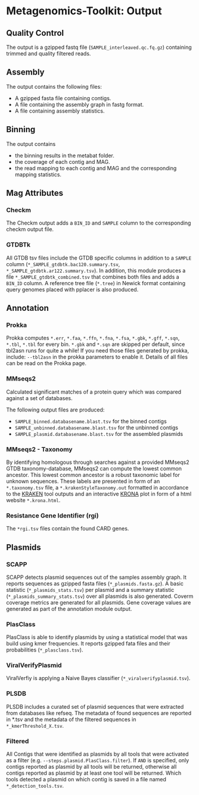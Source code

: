 # Metagenomics-Toolkit: Output

## Quality Control
The output is a gzipped fastq file (`SAMPLE_interleaved.qc.fq.gz`) containing trimmed and quality filtered reads.

## Assembly
The output contains the following files:

* A gzipped fasta file containing contigs.
* A file containing the assembly graph in fastg format.
* A file containing assembly statistics.

## Binning
The output contains

* the binning results in the metabat folder.
* the coverage of each contig and MAG.
* the read mapping to each contig and MAG and the corresponding mapping statistics.

## Mag Attributes

### Checkm
The Checkm output adds a `BIN_ID` and `SAMPLE` column to the corresponding checkm output file.

### GTDBTk
All GTDB tsv files include the GTDB specific columns in addition to a `SAMPLE` column (`*_SAMPLE_gtdbtk.bac120.summary.tsv`,
`*_SAMPLE_gtdbtk.ar122.summary.tsv`). In addition, this module produces a file `*_SAMPLE_gtdbtk_combined.tsv` that combines
both files and adds a `BIN_ID` column. A reference tree file (`*.tree`) in Newick format containing query genomes placed with pplacer is also produced.

## Annotation

### Prokka
Prokka computes `*.err`, `*.faa`, `*.ffn`, `*.fna`, `*.fsa`, `*.gbk`, `*.gff`, `*.sqn`, `*.tbl`, `*.tbl` for every bin.
`*.gbk` and `*.sqn` are skipped per default, since tbl2asn runs for quite a while! If you need those files generated by
prokka, include: `--tbl2asn` in the prokka parameters to enable it. Details of all files can be read on the Prokka page.

### MMseqs2
Calculated significant matches of a protein query which was compared against a set of databases.

The following output files are produced:

* `SAMPLE_binned.databasename.blast.tsv` for the binned contigs
* `SAMPLE_unbinned.databasename.blast.tsv` for the unbinned contigs
* `SAMPLE_plasmid.databasename.blast.tsv` for the assembled plasmids

### MMseqs2 - Taxonomy
By identifying homologous through searches against a provided MMseqs2 GTDB taxonomy-database, MMseqs2 can compute the lowest
common ancestor. This lowest common ancestor is a robust taxonomic label for unknown sequences. These labels are presented in form of an `*.taxonomy.tsv` file, a `*.krakenStyleTaxonomy.out` formatted in accordance to the [KRAKEN](https://ccb.jhu.edu/software/kraken/) tool outputs and an interactive [KRONA](https://github.com/marbl/Krona/wiki) plot in form of a html website `*.krona.html`.

### Resistance Gene Identifier (rgi)
The `*rgi.tsv` files contain the found CARD genes.

## Plasmids

### SCAPP
SCAPP detects plasmid sequences out of the samples assembly graph. It reports sequences as gzipped fasta files
(`*_plasmids.fasta.gz`). A basic statistic (`*_plasmids_stats.tsv`) per plasmid and a summary statistic
(`*_plasmids_summary_stats.tsv`) over all plasmids is also generated. Coverm coverage metrics are generated for all
plasmids. Gene coverage values are generated as part of the annotation module output.

### PlasClass
PlasClass is able to identify plasmids by using a statistical model that was build using kmer frequencies.
It reports gzipped fata files and their probabilities (`*_plasclass.tsv`).

### ViralVerifyPlasmid
ViralVerfiy is applying a Naive Bayes classifier (`*_viralverifyplasmid.tsv`).

### PLSDB
PLSDB includes a curated set of plasmid sequences that were extracted from databases like refseq. The metadata of
found sequences are reported in *.tsv and the metadata of the filtered sequences in `*_kmerThreshold_X.tsv`.

### Filtered
All Contigs that were identified as plasmids by all tools that were activated as a filter (e.g. `--steps.plasmid.PlasClass.filter`). If `AND` is specified, only contigs reported as plasmid by all tools will be returned, otherwise all contigs reported as plasmid by at least one tool will be returned. Which tools detected a plasmid on which contig is saved in a file named `*_detection_tools.tsv`.
